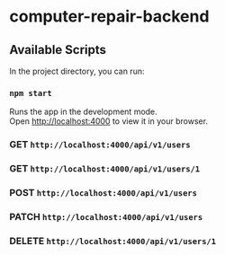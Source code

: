 # computer-repair-backend

## Available Scripts

In the project directory, you can run:

### `npm start`

Runs the app in the development mode.\
Open [http://localhost:4000](http://localhost:4000) to view it in your browser.

### GET `http://localhost:4000/api/v1/users`

### GET `http://localhost:4000/api/v1/users/1`

### POST `http://localhost:4000/api/v1/users`

### PATCH `http://localhost:4000/api/v1/users`

### DELETE `http://localhost:4000/api/v1/users/1`


